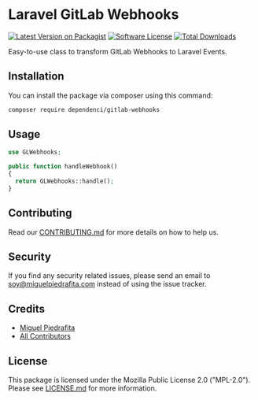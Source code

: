# Laravel GitLab Webhooks

[![Latest Version on Packagist](https://img.shields.io/packagist/v/dependenci/gitlab-webhooks.svg?style=flat-square)](https://packagist.org/packages/dependenci/gitlab-webhooks)
[![Software License](https://img.shields.io/badge/license-MPLv2.0-blue.svg?style=flat-square)](LICENSE.md)
[![Total Downloads](https://img.shields.io/packagist/dt/dependenci/gitlab-webhooks.svg?style=flat-square)](https://packagist.org/packages/dependenci/gitlab-webhooks)

Easy-to-use class to transform GitLab Webhooks to Laravel Events.

## Installation

You can install the package via composer using this command:

``` bash
composer require dependenci/gitlab-webhooks
```

## Usage

``` php
use GLWebhooks;

public function handleWebhook()
{
  return GLWebhooks::handle();
}
```

## Contributing

Read our [CONTRIBUTING.md](CONTRIBUTING.md) for more details on how to help us.

## Security

If you find any security related issues, please send an email to soy@miguelpiedrafita.com instead of using the issue tracker.

## Credits

- [Miguel Piedrafita](https://github.com/m1guelpf)
- [All Contributors](../../contributors)

## License

This package is licensed under the Mozilla Public License 2.0 ("MPL-2.0"). Please see [LICENSE.md](LICENSE.md) for more information.
